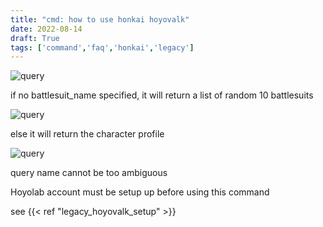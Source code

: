 ```yaml
---
title: "cmd: how to use honkai hoyovalk"
date: 2022-08-14
draft: True
tags: ['command','faq','honkai','legacy']
---
```


![query](/hoyovalk_legacy/1.png)

if no battlesuit_name specified, it will return a list of random 10 battlesuits

![query](/hoyovalk_legacy/2.png)

else it will return the character profile

![query](/hoyovalk_legacy/3.png)

query name cannot be too ambiguous

Hoyolab account must be setup up before using this command 

see {{< ref "legacy_hoyovalk_setup" >}}